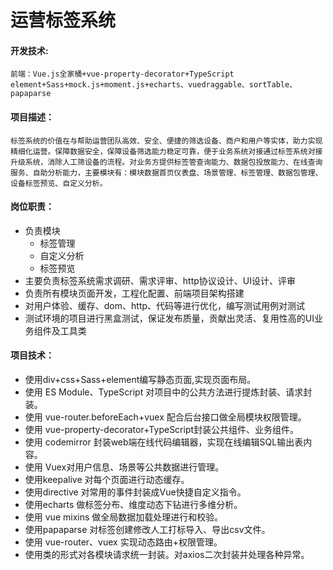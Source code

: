 # 运营标签系统
#### 开发技术:

```JS
前端：Vue.js全家桶+vue-property-decorator+TypeScript
element+Sass+mock.js+moment.js+echarts、vuedraggable、sortTable、papaparse
```

#### 项目描述：

`标签系统的价值在与帮助运营团队高效、安全、便捷的筛选设备、商户和用户等实体，助力实现精细化运营。保障数据安全，保障设备筛选能力稳定可靠，便于业务系统对接通过标签系统对接升级系统，消除人工筛设备的流程。对业务方提供标签管查询能力、数据包投放能力、在线查询服务、自助分析能力，主要模块有：模块数据首页仪表盘、场景管理、标签管理、数据包管理、设备标签预览、自定义分析。`

#### 岗位职责：
- 负责模块
  - 标签管理
  - 自定义分析
  - 标签预览
- 主要负责标签系统需求调研、需求评审、http协议设计、UI设计、评审
- 负责所有模块页面开发，工程化配置、前端项目架构搭建
- 对用户体验、缓存、dom、http、代码等进行优化，编写测试用例对测试
- 测试环境的项目进行黑盒测试，保证发布质量，贡献出灵活、复用性高的UI业务组件及工具类

#### 项目技术：
- 使用div+css+Sass+element编写静态页面,实现页面布局。
- 使用 ES Module、TypeScript 对项目中的公共方法进行提炼封装、请求封装。
- 使用 vue-router.beforeEach+vuex 配合后台接口做全局模块权限管理。
- 使用 vue-property-decorator+TypeScript封装公共组件、业务组件。
- 使用 codemirror 封装web端在线代码编辑器，实现在线编辑SQL输出表内容。
- 使用 Vuex对用户信息、场景等公共数据进行管理。
- 使用keepalive 对每个页面进行动态缓存。
- 使用directive 对常用的事件封装成Vue快捷自定义指令。
- 使用echarts 做标签分布、维度动态下钻进行多维分析。
- 使用 vue mixins 做全局数据加载处理进行和校验。
- 使用papaparse 对标签创建修改人工打标导入、导出csv文件。
- 使用 vue-router、vuex  实现动态路由+权限管理。
- 使用类的形式对各模块请求统一封装。对axios二次封装并处理各种异常。
